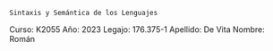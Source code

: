 	Sintaxis y Semántica de los Lenguajes

Curso:	K2055
Año:	2023
Legajo:	176.375-1
Apellido: De Vita
Nombre: Román
